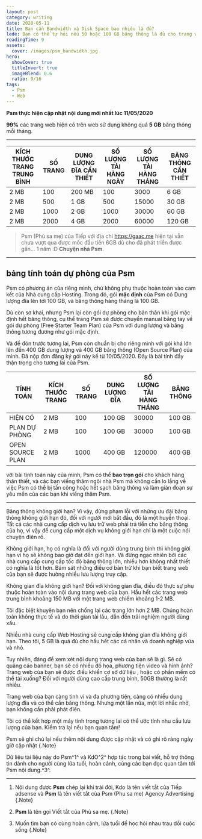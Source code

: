 ```yaml
---
layout: post
category: writing
date: 2020-05-11
title: Bạn cần Bandwidth và Disk Space bao nhiêu là đủ?
lede: Bạn có thể tự hỏi nếu 50 hoặc 100 GB băng thông là đủ cho trang web của bạn. Băng thông là tất cả về số lượng khách truy cập (lưu lượng truy cập) bạn có vào trang web của mình.
readingTime: 9
assets:
  cover: /images/psm_bandwidth.jpg
hero:
  showCover: true
  titleInvert: true
  imageBlend: 0.6
  ratio: 9/16
tags:
  - Psm
  - Web
---
```

**Psm thực hiện cập nhật nội dung mới nhất lúc 11/05/2020**

**99%** các trang web hiện có trên web sử dụng không quá **5 GB** băng thông mỗi tháng.

<Media ratio="844/1500" image="/images/psm_bandwidth.jpg"/>

- - -

| KÍCH THƯỚC TRANG TRUNG BÌNH | SỐ TRANG   | DUNG LƯỢNG ĐĨA CẦN THIẾT | SỐ LƯỢNG TẢI HÀNG NGÀY | SỐ LƯỢNG TẢI HÀNG THÁNG | BĂNG THÔNG CẦN THIẾT |
|-----------------------------|------------|--------------------------|------------------------|-------------------------|----------------------|
| 2 MB                        | 100        | 200 MB                   | 100                    | 3000                    | 6 GB                 |
| 2 MB                        | 500        | 1 GB                     | 500                    | 15000                   | 30 GB                |
| 2 MB                        | 1000       | 2 GB                     | 1000                   | 30000                   | 60 GB                |
| 2 MB                        | 2000       | 4 GB                     | 2000                   | 60000                   | 120 GB               |
> Psm (Phù sa mẹ) của Tiếp với địa chỉ https://gaac.me hiện tại vẫn chưa vượt qua được mốc đầu tiên 6GB dù cho đã phát triển được gần... 1 năm :D
> **Chuyện nhà Psm**.
- - -

## bảng tính toán dự phòng của Psm

Psm có phương án của riêng mình, chứ không phụ thuộc hoàn toàn vào cam kết của Nhà cung cấp Hosting. Trong đó, gói **mặc định** của Psm có Dung lượng đĩa lên tới 100 GB, và băng thông hàng tháng là 100 GB.

Dù còn sơ khai, nhưng Psm lại còn gói dự phòng cho bản thân khi gói mặc định hết băng thông, cụ thể trang Psm sẽ được chuyển manual bằng tay về gói dự phòng (Free Starter Team Plan) của Psm với dung lượng và băng thông tương đương như gói mặc định.

Và để đón trước tương lai, Psm còn chuẩn bị cho riêng mình với gói khá lớn lên đến 400 GB dung lượng và 400 GB băng thông (Open Source Plan) của mình. Đã nộp đơn đăng ký gói này kể từ 10/05/2020. Đây là bài tính đầy thận trọng cho tương lai của Psm.

| TÍNH TOÁN        | KÍCH THƯỚC TRANG | SỐ TRANG   | DUNG LƯỢNG ĐĨA | SỐ LƯỢNG TẢI HÀNG THÁNG | BĂNG THÔNG |
|------------------|------------------|------------|----------------|-------------------------|------------|
| HIỆN CÓ          | 2 MB             | 100        | 100 GB         | 30000                   | 100 GB     |
| PLAN DỰ PHÒNG    | 2 MB             | 100        | 100 GB         | 30000                   | 100 GB     |
| OPEN SOURCE PLAN | 2 MB             | 1000       | 400 GB         | 120000                  | 400 GB     |

với bài tính toán này của mình, Psm có thể **bao trọn gói** cho khách hàng thân thiết, và các bạn viếng thăm ngôi nhà Psm mà không cần lo lắng về việc Psm có thể bị tấn công hoặc hết sạch băng thông và làm gián đoạn sự yêu mến của các bạn khi viếng thăm Psm.

- - -


Băng thông không giới hạn?
Vì vậy, đừng phạm lỗi với những ưu đãi băng thông không giới hạn đó, đối với người mới bắt đầu, đó là một huyền thoại. Tất cả các nhà cung cấp dịch vụ lưu trữ web phải trả tiền cho băng thông của họ, vì vậy để cung cấp một dịch vụ không giới hạn chỉ là một cuộc nói chuyện điên rồ.

Không giới hạn, họ có nghĩa là đối với người dùng trung bình thì không giới hạn vì họ sẽ không bao giờ đạt đến giới hạn. Và đừng ngạc nhiên bởi các nhà cung cấp cung cấp tốc độ băng thông lớn, nhiều hơn không nhất thiết có nghĩa là tốt hơn. Bám sát những điều cơ bản trừ khi bạn biết trang web của bạn sẽ được hưởng nhiều lưu lượng truy cập.

Không gian đĩa không giới hạn?
Đối với không gian đĩa, điều đó thực sự phụ thuộc hoàn toàn vào nội dung trang web của bạn. Hầu hết các trang web trung bình khoảng 150 MB với một trang web chiếm khoảng 1-2 MB.

Tôi đặc biệt khuyên bạn nên chống lại các trang lớn hơn 2 MB. Chúng hoàn toàn không thực tế và do thời gian tải lâu, dẫn đến trải nghiệm người dùng xấu.

Nhiều nhà cung cấp Web Hosting sẽ cung cấp không gian đĩa không giới hạn. Theo tôi, 5 GB là quá đủ cho hầu hết các cá nhân và doanh nghiệp vừa và nhỏ.

Tuy nhiên, đáng để xem xét nội dung trang web của bạn sẽ là gì. Sẽ có quảng cáo banner, bạn sẽ có nhiều đồ họa, phương tiện video và hình ảnh? Trang web của bạn sẽ được điều khiển cơ sở dữ liệu , hoặc có phần mềm có thể tải xuống? Đối với người dùng cao cấp trung bình, 50GB thường là rất nhiều.

Trang web của bạn càng tinh vi và đa phương tiện, càng có nhiều dung lượng đĩa và có thể cần băng thông. Nhưng một lần nữa, một lời nhắc nhở, bạn không cần phải phát điên.

Tôi có thể kết hợp một máy tính trong tương lai có thể ước tính nhu cầu lưu lượng của bạn. Kiểm tra lại nếu bạn quan tâm!


Psm sẽ ghi chú lại nếu thêm nội dung được cập nhật và có ghi rõ ràng ngày giờ cập nhật {.Note}

Dữ liệu tài liệu này do Psm^1^ và KdO^2^ hợp tác trong bài viết, hỗ trợ thông tin dành cho người cùng lứa tuổi, hoàn cảnh, cùng các bạn đọc quan tâm tới Psm nội dung.^3^.

---

1. Nội dung được **Psm** chép lại khi trải đời, Kdo là tên viết tắt của Tiếp adsense và **Psm** là tên viết tắt của Psm (Phu sa me) Agency Advertising {.Note}

2. **Psm** là tên gọi Viết tắt của Phù sa mẹ. {.Note}

3. Muốn tìm bạn có cùng hoàn cảnh, lứa tuổi để học hỏi nhau trau dồi cuộc sống {.Note}

<script>
import Media from "../../src/components/Media";

export default {
  components: { Media }
}
</script>
